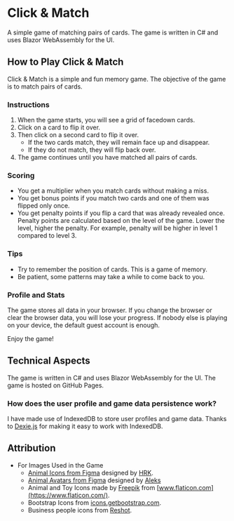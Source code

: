 # Click & Match

A simple game of matching pairs of cards. The game is written in C# and uses Blazor WebAssembly for the UI.

## How to Play Click & Match

Click & Match is a simple and fun memory game. The objective of the game is to match pairs of cards.

### Instructions

1. When the game starts, you will see a grid of facedown cards.
2. Click on a card to flip it over.
3. Then click on a second card to flip it over.
   - If the two cards match, they will remain face up and disappear.
   - If they do not match, they will flip back over.
4. The game continues until you have matched all pairs of cards.

### Scoring

- You get a multiplier when you match cards without making a miss.
- You get bonus points if you match two cards and one of them was flipped only once.
- You get penalty points if you flip a card that was already revealed once. Penalty points are calculated based on the level of the game. Lower the level, higher the penalty. For example, penalty will be higher in level 1 compared to level 3.

### Tips

- Try to remember the position of cards. This is a game of memory.
- Be patient, some patterns may take a while to come back to you.

### Profile and Stats

The game stores all data in your browser. If you change the browser or clear the browser data, you will lose your progress. If nobody else is playing on your device, the default guest account is enough.

Enjoy the game!

## Technical Aspects

The game is written in C# and uses Blazor WebAssembly for the UI. The game is hosted on GitHub Pages.

### How does the user profile and game data persistence work?

I have made use of IndexedDB to store user profiles and game data. Thanks to [Dexie.js](https://dexie.org/) for making it easy to work with IndexedDB.

## Attribution

- For Images Used in the Game
  - [Animal Icons from Figma](https://www.figma.com/community/file/1253367719553048712/animal-icon) designed by [HRK](https://www.figma.com/@HRK04).
  - [Animal Avatars from Figma](https://www.figma.com/community/file/1302328392768925757/380-animal-avatars-2-style-full-free) designed by [Aleks](https://www.figma.com/@aleksmakowski)
  - Animal and Toy Icons made by [Freepik](https://www.freepik.com/) from [www.flaticon.com](https://www.flaticon.com/).
  - Bootstrap Icons from [icons.getbootstrap.com](https://icons.getbootstrap.com/).
  - Business people icons from [Reshot](https://www.reshot.com/).
